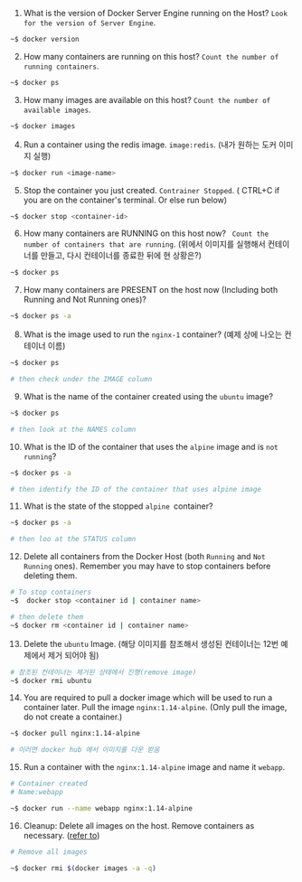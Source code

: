 1. What is the version of Docker Server Engine running on the Host? ```Look for the version of Server Engine```.
```bash
~$ docker version
```

2. How many containers are running on this host? ```Count the number of running containers```.
```bash
~$ docker ps  
```

3. How many images are available on this host? ```Count the number of available images```.
```bash
~$ docker images 
```
4. Run a container using the redis image. ```image:redis```. (내가 원하는 도커 이미지 실행)
``` bash 
~$ docker run <image-name> 
```
5. Stop the container you just created. ```Contrainer Stopped```. ( CTRL+C if you are on the container's terminal. Or else run below)
```bash
~$ docker stop <container-id>
```
6. How many containers are RUNNING on this host now? ``` Count the number of containers that are running```. (위에서 이미지를 실행해서 컨테이너를 만들고, 다시 컨테이너를 종료한 뒤에 현 상황은?)
```bash
~$ docker ps 
```
7. How many containers are PRESENT on the host now (Including both Running and Not Running ones)? 
```bash
~$ docker ps -a
```
8. What is the image used to run the ```nginx-1``` container? (예제 상에 나오는 컨테이너 이름)
```bash
~$ docker ps 

# then check under the IMAGE column
```
9. What is the name of the container created using the ```ubuntu``` image?
```bash 
~$ docker ps 

# then look at the NAMES column
```
10. What is the ID of the container that uses the ```alpine``` image and is ```not running```?
```bash 
~$ docker ps -a 

# then identify the ID of the container that uses alpine image
```
11. What is the state of the stopped ```alpine ```container?
```bash 
~$ docker ps -a 

# then loo at the STATUS column
```
12. Delete all containers from the Docker Host (both ```Running``` and ```Not Running``` ones). Remember you may have to stop containers before deleting them. 
```bash 
# To stop containers
~$  docker stop <container id | container name>

# then delete them 
~$ docker rm <container id | container name>
```
13. Delete the ```ubuntu``` Image. (해당 이미지를 참조해서 생성된 컨테이너는 12번 예제에서 제거 되어야 됨)
```bash 
# 참조된 컨테이너는 제거된 상태에서 진행(remove image)
~$ docker rmi ubuntu   
```
14. You are required to pull a docker image which will be used to run a container later. Pull the image ```nginx:1.14-alpine```. (Only pull the image, do not create a container.)
```bash 
~$ docker pull nginx:1.14-alpine

# 이러면 docker hub 에서 이미지를 다운 받음 
```
15. Run a container with the ```nginx:1.14-alpine``` image and name it ```webapp```.
```bash
# Container created 
# Name:webapp

~$ docker run --name webapp nginx:1.14-alpine
```
16. Cleanup: Delete all images on the host. Remove containers as necessary. ([refer to](https://www.digitalocean.com/community/tutorials/how-to-remove-docker-images-containers-and-volumes))
```bash 
# Remove all images 

~$ docker rmi $(docker images -a -q)
```